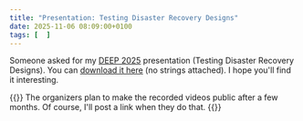 ```yaml
---
title: "Presentation: Testing Disaster Recovery Designs"
date: 2025-11-06 08:09:00+0100
tags: [  ]
---
```

Someone asked for my [DEEP 2025](/2025/10/deep-conference-2025/) presentation (Testing Disaster Recovery Designs). You can [download it here](https://my.ipspace.net/bin/get/AADesign/Test%20Disaster%20Recovery%20Designs%20%28DEEP%202025%29.pdf?doccode=AADesign) (no strings attached). I hope you'll find it interesting.

{{<note>}}
The organizers plan to make the recorded videos public after a few months. Of course, I'll post a link when they do that.
{{</note>}}
